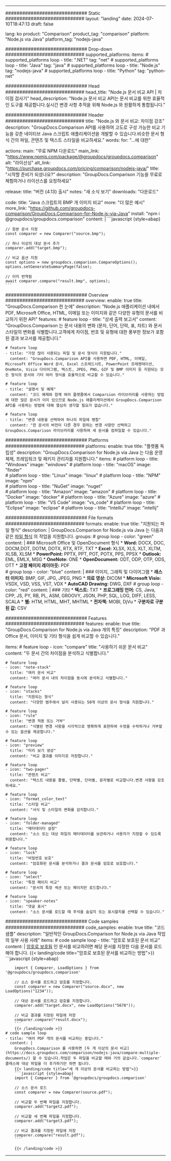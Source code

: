 
---
############################# Static ############################
layout: "landing"
date: 2024-07-10T18:47:13
draft: false

lang: ko
product: "Comparison"
product_tag: "comparison"
platform: "Node.js via Java"
platform_tag: "nodejs-java"

############################# Drop-down ############################
supported_platforms:
  items:
    # supported_platforms loop
    - title: ".NET"
      tag: "net"
    # supported_platforms loop
    - title: "Java"
      tag: "java"
    # supported_platforms loop
    - title: "Node.js"
      tag: "nodejs-java"
    # supported_platforms loop
    - title: "Python"
      tag: "python-net"

############################# Head ############################
head_title: "Node.js 문서 비교 API | 차이점 검사기"
head_description: "Node.js 문서 비교 API는 문서 비교를 위한 효율적인 도구를 제공합니다.실시간 변경 사항 추적을 위해 Node.js 와 원활하게 통합됩니다."

############################# Header ############################
title: "Node.js 와 문서 비교: 차이점 강조"
description: "GroupDocs.Comparison API를 사용하여 고도로 구성 가능한 비교 기능을 갖춘 네이티브 Java 스크립트 애플리케이션을 개발할 수 있습니다.비슷한 문서 형식 간의 파일, 콘텐츠 및 텍스트 스타일을 비교하세요."
words:
  for: "...에 대한"

actions:
  main: "무료 NPM 다운로드"
  main_link: "https://www.npmjs.com/package/@groupdocs/groupdocs.comparison"
  alt: "라이선싱"
  alt_link: "https://purchase.groupdocs.com/pricing/comparison/nodejs-java/"
  title: "시작할 준비가 되셨나요?"
  description: "GroupDocs.Comparison 기능을 무료로 체험하거나 라이선스를 요청하세요"

release:
  title: "버전 {4.13} 출시"
  notes: "새 소식 보기"
  downloads: "다운로드"

code:
  title: "Java 스크립트의 BMP 개 이미지 비교"
  more: "더 많은 예시"
  more_link: "https://github.com/groupdocs-comparison/GroupDocs.Comparison-for-Node.js-via-Java"
  install: "npm i @groupdocs/groupdocs.comparison"
  content: |
    ```javascript {style=abap}

    // 원본 문서 지정
    const comparer = new Comparer("source.bmp");

    // 하나 이상의 대상 문서 추가
    comparer.add("target.bmp");

    // 비교 옵션 지정
    const options = new groupdocs.comparison.CompareOptions();
    options.setGenerateSummaryPage(false);

    // 이미 번역됨
    await comparer.compare("result.bmp", options);
    ```

############################# Overview ############################
overview:
  enable: true
  title: "GroupDocs.Comparison 한 눈에"
  description: "Node.js 애플리케이션 내에서 PDF, Microsoft Office, HTML, 이메일 또는 이미지와 같은 다양한 유형의 문서를 비교하기 위한 API"
  features:
    # feature loop
    - title: "상세 출력 보고서"
      content: "GroupDocs.Comparison 는 문서 내용의 변화 (문자, 단어, 단락, 표, 차트) 와 문서 스타일의 변화를 식별합니다.고객에게 차이점, 번호 및 유형에 대한 풍부한 정보가 포함된 결과 보고서를 제공합니다."

    # feature loop
    - title: "가장 많이 사용되는 파일 및 문서 형식이 지원됩니다."
      content: "GroupDocs.Comparison API를 사용하면 PDF, HTML, 이메일, Microsoft Office Word 문서, Excel 스프레드시트, PowerPoint 프레젠테이션, OneNote, Visio 다이어그램, 텍스트, JPEG, PNG, GIF 및 BMP 이미지 등 지원되는 모든 형식의 문서와 기타 여러 형식을 효율적으로 비교할 수 있습니다."

    # feature loop
    - title: "설명서 및 예제"
      content: "코드 예제와 함께 여러 플랫폼에서 Comparsion 라이브러리를 사용하는 방법에 대한 많은 문서가 이미 있으므로 Node.js 애플리케이션에서 GroupDocs.Comparison API를 사용하는 방법에 대해 열심히 생각할 필요가 없습니다."

    # feature loop
    - title: "변경 내용을 선택하여 하나의 파일에 병합"
      content: "한 문서의 버전이 다른 경우 원하는 변경 사항만 선택하고 GroupDocs.Comparison 라이브러리를 사용하여 새 문서를 컴파일할 수 있습니다."

############################# Platforms ############################
platforms:
  enable: true
  title: "플랫폼 독립성"
  description: "GroupDocs.Comparison for Node.js via Java 는 다음 운영 체제, 프레임워크 및 패키지 관리자를 지원합니다."
  items:
    # platform loop
    - title: "Windows"
      image: "windows"
    # platform loop
    - title: "macOS"
      image: "finder"      
    # platform loop
    - title: "Linux"
      image: "linux"
    # platform loop
    - title: "NPM"
      image: "npm"  
    # platform loop
    - title: "NuGet"
      image: "nuget"      
    # platform loop
    - title: "Amazon"
      image: "amazon"
    # platform loop
    - title: "Docker"
      image: "docker"
    # platform loop
    - title: "Azure"
      image: "azure"
    # platform loop
    - title: "VS Code"
      image: "vs_code"
    # platform loop
    - title: "Eclipse"
      image: "eclipse"
    # platform loop
    - title: "IntelliJ"
      image: "intellij"

############################# File formats ############################
formats:
  enable: true
  title: "지원되는 파일 형식"
  description: |
    GroupDocs.Comparison for Node.js via Java 는 다음과 같은 [파일 형식](https://docs.groupdocs.com/comparison/nodejs-java/supported-document-formats/) 의 작업을 지원합니다.
  groups:
    # group loop
    - color: "green"
      content: |
        ### Microsoft Office 및 OpenDocument 형식
        * **Word:** DOCX, DOC, DOCM,DOT, DOTM, DOTX, RTX, RTF, TXT
        * **Excel:** XLSX, XLS, XLT, XLTM, XLSB, XLSM
        * **PowerPoint:** PPTX, PPT, POT, POTX, PPS, PPSX
        * **Outlook:** EML, EMLX, MSG
        * **OneNote:** ONE
        * **OpenDocument:** ODT, ODP, OTP, ODS, OTT
        * **고정 페이지 레이아웃:** PDF        
    # group loop
    - color: "blue"
      content: |
        ### 이미지, 그래픽 및 다이어그램
        * **래스터 이미지:** BMP, GIF, JPG, JPEG, PNG
        * **의료 영상:** DICOM
        * **Microsoft Visio:** VSDX, VSD, VSS, VST, VDX
        * **AutoCAD Drawing:** DWG, DXF
      # group loop
    - color: "red"
      content: |
        ### 기타
        * **텍스트:** TXT
        * **프로그래밍 언어:** CS, Java, CPP, JS, PY, RB, PL, ASM, GROOVY, JSON, PHP, SQL, LOG, DIFF, LESS, SCALA
        * **웹:** HTM, HTML, MHT, MHTML
        * **전자책:** MOBI, DjVu
        * **구분자로 구분된 값:** CSV

############################# Features ############################
features:
  enable: true
  title: "GroupDocs.Comparison for Node.js via Java 개의 특징"
  description: "PDF 과 Office 문서, 이미지 및 기타 형식을 쉽게 비교할 수 있습니다."

  items:
    # feature loop
    - icon: "compare"
      title: "사용하기 쉬운 문서 비교"
      content: "두 문서 간의 차이점을 분석하고 식별합니다."

    # feature loop
    - icon: "note-stack"
      title: "여러 문서 비교"
      content: "여러 문서 내의 차이점을 동시에 분석하고 식별합니다."

    # feature loop
    - icon: "stacks"
      title: "지원되는 형식"
      content: "다양한 범주에서 널리 사용되는 50개 이상의 문서 형식을 지원합니다."

    # feature loop
    - icon: "rule"
      title: "변경 적용 또는 거부"
      content: "식별된 변경 사항을 시각적으로 명확하게 표현하여 수정을 수락하거나 거부할 수 있는 옵션을 제공합니다."

    # feature loop
    - icon: "preview"
      title: "미리 보기 생성"
      content: "비교 결과를 이미지로 저장합니다."

    # feature loop
    - icon: "two-pager"
      title: "콘텐츠 비교"
      content: "텍스트 내용을 줄별, 단락별, 단어별, 문자별로 비교합니다.변경 사항을 강조하세요."

    # feature loop
    - icon: "format_color_text"
      title: "스타일 비교"
      content: "서식 및 스타일의 변화를 감지합니다."

    # feature loop
    - icon: "folder-managed"
      title: "메타데이터 설정"
      content: "소스 또는 대상 파일의 메타데이터를 보관하거나 사용자가 지정할 수 있도록 허용합니다."

    # feature loop
    - icon: "lock"
      title: "비밀번호 보호"
      content: "암호화된 문서를 분석하거나 결과 문서를 암호로 보호합니다."

    # feature loop
    - icon: "select"
      title: "특정 페이지 비교"
      content: "문서의 특정 섹션 또는 페이지만 로드합니다."

    # feature loop
    - icon: "speaker-notes"
      title: "댓글 표시"
      content: "소스 문서를 로드할 때 주석을 숨길지 또는 표시할지를 선택할 수 있습니다."

############################# Code samples ############################
code_samples:
  enable: true
  title: "코드 샘플"
  description: "일반적인 GroupDocs.Comparison for Node.js via Java 작업의 일부 사용 사례"
  items:
    # code sample loop
    - title: "암호로 보호된 문서 비교"
      content: |
        [암호로 보호됨](https://docs.groupdocs.com/comparison/nodejs-java/load-password-protected-documents/) 인 문서를 비교하려면 해당 문서를 지정한 다음 문서를 로드해야 합니다.
        {{< landing/code title="암호로 보호된 문서를 비교하는 방법">}}
        ```javascript {style=abap}

        import { Comparer, LoadOptions } from '@groupdocs/groupdocs.comparison'

        // 소스 문서를 로드하고 암호를 지정합니다.
        const comparer = new Comparer("source.docx", new LoadOptions("1234"));

        // 대상 문서를 로드하고 암호를 지정합니다.
        comparer.add("target.docx", new LoadOptions("5678"));

        // 비교 결과를 지정된 파일에 저장
        comparer.compare("result.docx");
        ```
        {{< /landing/code >}}
    # code sample loop
    - title: "여러 PDF 개의 문서를 비교하는 중입니다."
      content: |
        GroupDocs.Comparison 를 사용하면 [두 개 이상의 문서 비교](https://docs.groupdocs.com/comparison/nodejs-java/compare-multiple-documents/) 할 수 있습니다.작업은 두 파일을 비교할 때와 거의 같습니다.`comparer` 클래스에 대상 파일을 더 추가하기만 하면 됩니다.
        {{< landing/code title="세 개 이상의 문서를 비교하는 방법">}}
        ```javascript {style=abap}
        import { Comparer } from '@groupdocs/groupdocs.comparison'

        // 소스 문서 로드
        const comparer = new Comparer(source.pdf");

        // 비교할 두 번째 파일을 지정합니다.
        comparer.add("target2.pdf");

        // 비교할 세 번째 파일을 지정합니다.
        comparer.add("target3.pdf");

        // 비교 결과를 지정된 파일에 저장
        comparer.compare("result.pdf");
        ```

        {{< /landing/code >}}

---